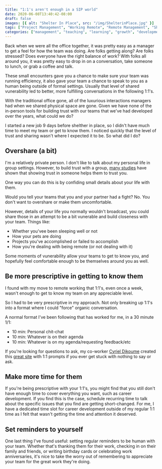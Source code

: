 ```yaml
---
title: "1:1's aren't enough in a SIP world"
date: 2020-06-08T13:40:42-08:00
draft: false
images: [{ alt: "Shelter In Place", src: "/img/ShelterinPlace.jpg" }]
tags: ["Project Management", "Working Remote", "Remote Management", "Shelter In Place"]
categories: ["management", "teaching", "learning", "growth", "development","classes","Work From Home", "WFH"]
---
```


Back when we were all the office together, it was pretty easy as a manager to get a feel for how the team was doing. Are folks getting along? Are folks stressed? Does everyone have the right balance of work? With folks all around you, it was pretty easy to drop in on a conversation, take someone to lunch, or grab a coffee and talk.

These small encounters gave you a chance to make sure your team was running efficiency, it also gave your team a chance to speak to you as a human being outside of formal settings. Usually that level of shared vunerability led to better, more fulfilling conversations in the following 1:1's.

With the traditional office gone, all of the luxurious interactions managers had when we shared physical space are gone. Given we have none of the in-person tools for building trust with our teams that we've had developed over the years, what could we do?

I started a new job 9 days before shelther in place, so I didn't have much time to meet my team or get to know them. I noticed quickly that the level of trust and sharing wasn't where I expected it to be. So what did I do?

## Overshare (a bit)

I'm a relatively private person. I don't like to talk about my personal life in group settings.
However, to build trust with a group, [many studies](https://hbr.org/2017/01/the-neuroscience-of-trust) have shown that showing trust in someone helps them to trust you.

One way you can do this is by confiding small details about your life with them.

Would you tell your teams that you and your partner had a fight? No. You don't want to overshare or make them uncomfortable.

However, details of your life you normally wouldn't broadcast, you could share those in an attempt to be a bit vunerable and build closeness with your team. Things like:

* Whether you'vee been sleeping well or not
* How your pets are doing
* Projects you've accomplished or failed to accomplish
* How you're dealing with being remote (or not dealing with it)

Some moments of vunerability allow your teams to get to know you, and hopefully feel comfortable enough to be themselves around you as well.

## Be more prescriptive in getting to know them

I found with my move to remote working that 1:1's, even once a week, wasn't enough to get to know my team on any appreciable level.

So I had to be very prescriptive in my approach. Not only breaking up 1:1's into a format where I could "force" organic conversation.

A normal format I've been following that has worked for me, in a 30 minute 1/1:

- 10 min: Personal chit-chat
- 10 min: Whatever is on their agenda
- 10 min: Whatever is on my agenda/requesting feedback/etc

If you're looking for questions to ask, my co-worker [Cyriel Dikoume](https://www.linkedin.com/in/cyriel-dikoume/) created this [great site](https://1on1.fyi/#/) with 1:1 prompts if you ever get stuck with nothing to say or ask.

## Make more time for them

If you're being prescriptive with your 1:1's, you might find that you still don't have enough time to cover everything you want, such as career development. If you find this is the case, schedule recurring time to talk about the specific issues that you find are getting short-changed. For me, I have a dedicated time slot for career development outside of my regular 1:1 time as I felt that wasn't getting the time and attention it deserved.

## Set reminders to yourself

One last thing I've found useful: setting regular reminders to be human with your team. Whether that's thanking them for their work, checking in on their family and friends, or writing birthday cards or celebrating work anniversaries, it's nice to take the worry out of remembering to appreciate your team for the great work they're doing.
